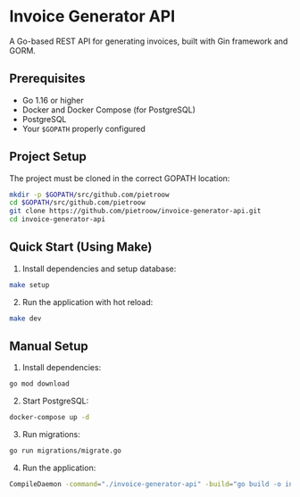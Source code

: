 # Invoice Generator API

A Go-based REST API for generating invoices, built with Gin framework and GORM.

## Prerequisites

- Go 1.16 or higher
- Docker and Docker Compose (for PostgreSQL)
- PostgreSQL
- Your `$GOPATH` properly configured

## Project Setup

The project must be cloned in the correct GOPATH location:
```bash
mkdir -p $GOPATH/src/github.com/pietroow
cd $GOPATH/src/github.com/pietroow
git clone https://github.com/pietroow/invoice-generator-api.git
cd invoice-generator-api
```

## Quick Start (Using Make)

1. Install dependencies and setup database:
```bash
make setup
```

2. Run the application with hot reload:
```bash
make dev
```

## Manual Setup

1. Install dependencies:
```bash
go mod download
```

2. Start PostgreSQL:
```bash
docker-compose up -d
```

3. Run migrations:
```bash
go run migrations/migrate.go
```

4. Run the application:
```bash
CompileDaemon -command="./invoice-generator-api" -build="go build -o invoice-generator-api cmd/api/main.go"
```
